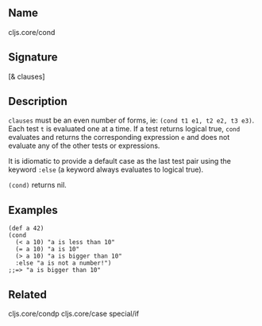 ## Name
cljs.core/cond

## Signature
[& clauses]

## Description

`clauses` must be an even number of forms, ie: `(cond t1 e1, t2 e2, t3 e3)`.
Each test `t` is evaluated one at a time. If a test returns logical true, `cond`
evaluates and returns the corresponding expression `e` and does not evaluate any
of the other tests or expressions.

It is idiomatic to provide a default case as the last test pair using the
keyword `:else` (a keyword always evaluates to logical true).

`(cond)` returns nil.

## Examples

```
(def a 42)
(cond
  (< a 10) "a is less than 10"
  (= a 10) "a is 10"
  (> a 10) "a is bigger than 10"
  :else "a is not a number!")
;;=> "a is bigger than 10"
```

## Related
cljs.core/condp
cljs.core/case
special/if
